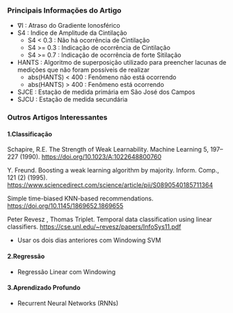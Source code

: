 ### Principais Informações do Artigo
- ∇I : Atraso do Gradiente Ionosférico
- S4 : Indice de Amplitude da Cintilação
    - S4 < 0.3 : Não há ocorrência de Cintilação
    - S4 >= 0.3 : Indicação de ocorrência de Cintilação
    - S4 >= 0.7 : Indicação de ocorrência de forte Sitilação
- HANTS : Algoritmo de superposição utilizado para preencher lacunas de medições que não foram possíveis de realizar
    - abs(HANTS) < 400 : Fenômeno não está ocorrendo
    - abs(HANTS) > 400 : Fenômeno está ocorrendo
- SJCE : Estação de medida primária em São José dos Campos
- SJCU : Estação de medida secundária

### Outros Artigos Interessantes
#### 1.Classificação
Schapire, R.E. The Strength of Weak Learnability. Machine Learning 5, 197–227 (1990). https://doi.org/10.1023/A:1022648800760

Y. Freund. Boosting a weak learning algorithm by majority. Inform. Comp., 121 (2) (1995). https://www.sciencedirect.com/science/article/pii/S0890540185711364

Simple time-biased KNN-based recommendations. https://doi.org/10.1145/1869652.1869655

Peter Revesz , Thomas Triplet. Temporal data classification using linear classifiers. https://cse.unl.edu/~revesz/papers/InfoSys11.pdf
- Usar os dois dias anteriores com Windowing SVM

#### 2.Regressão
- Regressão Linear com Windowing

#### 3.Aprendizado Profundo
- Recurrent Neural Networks (RNNs)